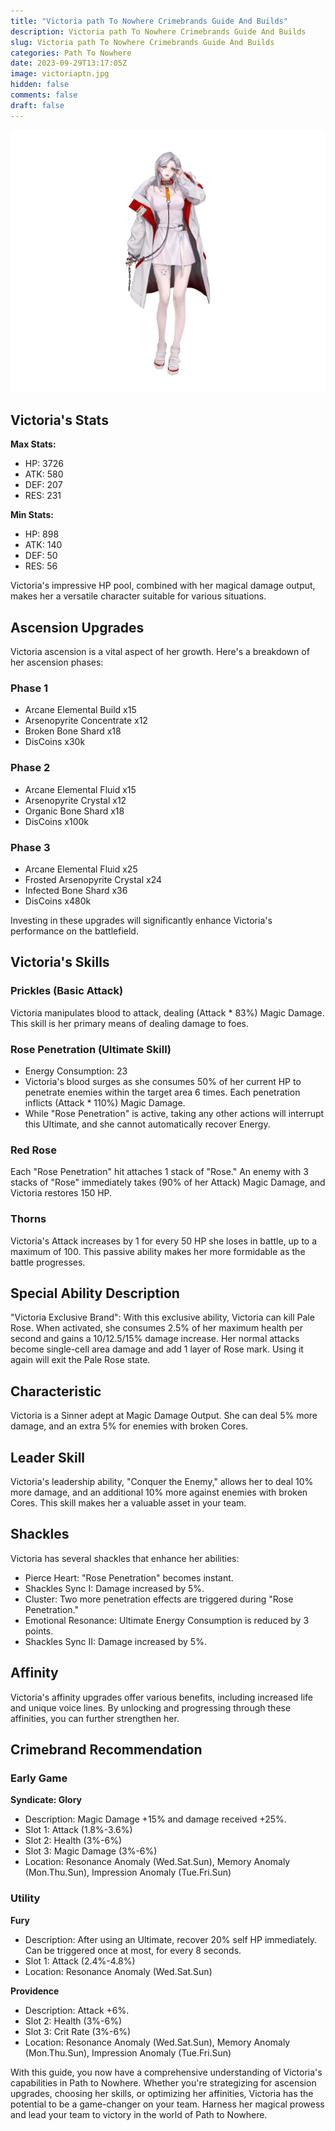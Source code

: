 ```yaml
---
title: "Victoria path To Nowhere Crimebrands Guide And Builds"
description: Victoria path To Nowhere Crimebrands Guide And Builds
slug: Victoria path To Nowhere Crimebrands Guide And Builds
categories: Path To Nowhere
date: 2023-09-29T13:17:05Z
image: victoriaptn.jpg
hidden: false
comments: false
draft: false
---
```


![victoria crimebrands](victoriaptn.jpg)

## Victoria's Stats

**Max Stats:**
- HP: 3726
- ATK: 580
- DEF: 207
- RES: 231

**Min Stats:**
- HP: 898
- ATK: 140
- DEF: 50
- RES: 56

Victoria's impressive HP pool, combined with her magical damage output, makes her a versatile character suitable for various situations.

## Ascension Upgrades

Victoria ascension is a vital aspect of her growth. Here's a breakdown of her ascension phases:

### Phase 1
- Arcane Elemental Build x15
- Arsenopyrite Concentrate x12
- Broken Bone Shard x18
- DisCoins x30k

### Phase 2
- Arcane Elemental Fluid x15
- Arsenopyrite Crystal x12
- Organic Bone Shard x18
- DisCoins x100k

### Phase 3
- Arcane Elemental Fluid x25
- Frosted Arsenopyrite Crystal x24
- Infected Bone Shard x36
- DisCoins x480k

Investing in these upgrades will significantly enhance Victoria's performance on the battlefield.

## Victoria's Skills

### Prickles (Basic Attack)
Victoria manipulates blood to attack, dealing (Attack * 83%) Magic Damage. This skill is her primary means of dealing damage to foes.

### Rose Penetration (Ultimate Skill)
- Energy Consumption: 23
- Victoria's blood surges as she consumes 50% of her current HP to penetrate enemies within the target area 6 times. Each penetration inflicts (Attack * 110%) Magic Damage.
- While "Rose Penetration" is active, taking any other actions will interrupt this Ultimate, and she cannot automatically recover Energy.

### Red Rose
Each "Rose Penetration" hit attaches 1 stack of "Rose." An enemy with 3 stacks of "Rose" immediately takes (90% of her Attack) Magic Damage, and Victoria restores 150 HP.

### Thorns
Victoria's Attack increases by 1 for every 50 HP she loses in battle, up to a maximum of 100. This passive ability makes her more formidable as the battle progresses.

## Special Ability Description

"Victoria Exclusive Brand": With this exclusive ability, Victoria can kill Pale Rose. When activated, she consumes 2.5% of her maximum health per second and gains a 10/12.5/15% damage increase. Her normal attacks become single-cell area damage and add 1 layer of Rose mark. Using it again will exit the Pale Rose state.

## Characteristic

Victoria is a Sinner adept at Magic Damage Output. She can deal 5% more damage, and an extra 5% for enemies with broken Cores.

## Leader Skill

Victoria's leadership ability, "Conquer the Enemy," allows her to deal 10% more damage, and an additional 10% more against enemies with broken Cores. This skill makes her a valuable asset in your team.

## Shackles

Victoria has several shackles that enhance her abilities:

- Pierce Heart: "Rose Penetration" becomes instant.
- Shackles Sync I: Damage increased by 5%.
- Cluster: Two more penetration effects are triggered during "Rose Penetration."
- Emotional Resonance: Ultimate Energy Consumption is reduced by 3 points.
- Shackles Sync II: Damage increased by 5%.

## Affinity

Victoria's affinity upgrades offer various benefits, including increased life and unique voice lines. By unlocking and progressing through these affinities, you can further strengthen her.

## Crimebrand Recommendation

### Early Game

**Syndicate: Glory**
- Description: Magic Damage +15% and damage received +25%.
- Slot 1: Attack (1.8%-3.6%)
- Slot 2: Health (3%-6%)
- Slot 3: Magic Damage (3%-6%)
- Location: Resonance Anomaly (Wed.Sat.Sun), Memory Anomaly (Mon.Thu.Sun), Impression Anomaly (Tue.Fri.Sun)

### Utility

**Fury**
- Description: After using an Ultimate, recover 20% self HP immediately. Can be triggered once at most, for every 8 seconds.
- Slot 1: Attack (2.4%-4.8%)
- Location: Resonance Anomaly (Wed.Sat.Sun)

**Providence**
- Description: Attack +6%.
- Slot 2: Health (3%-6%)
- Slot 3: Crit Rate (3%-6%)
- Location: Resonance Anomaly (Wed.Sat.Sun), Memory Anomaly (Mon.Thu.Sun), Impression Anomaly (Tue.Fri.Sun)

With this guide, you now have a comprehensive understanding of Victoria's capabilities in Path to Nowhere. Whether you're strategizing for ascension upgrades, choosing her skills, or optimizing her affinities, Victoria has the potential to be a game-changer on your team. Harness her magical prowess and lead your team to victory in the world of Path to Nowhere.